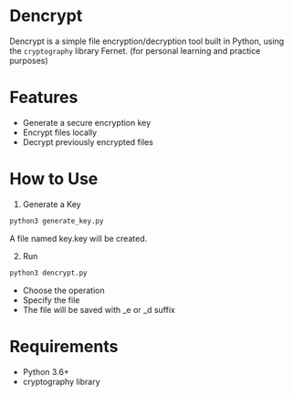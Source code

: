 # Dencrypt
Dencrypt is a simple file encryption/decryption tool built in Python, using the `cryptography` library Fernet.
(for personal learning and practice purposes)


# Features
- Generate a secure encryption key
- Encrypt files locally
- Decrypt previously encrypted files


# How to Use
1. Generate a Key

```bash
python3 generate_key.py
```
A file named key.key will be created.

2. Run
```bash
python3 dencrypt.py
```
- Choose the operation
- Specify the file
- The file will be saved with _e or _d suffix

# Requirements
- Python 3.6+
- cryptography library
